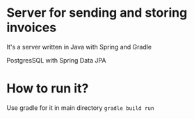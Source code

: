 # Server for sending and storing invoices

It's a server written in Java with Spring and Gradle

PostgresSQL with Spring Data JPA

# How to run it?

Use gradle for it in main directory <code>gradle build run</code>
